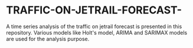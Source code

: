# TRAFFIC-ON-JETRAIL-FORECAST-
A time series analysis of the traffic on jetrail forecast is presented in this repository. Various models like Holt's model, ARIMA and SARIMAX models are used for the analysis purpose.

